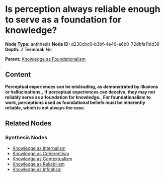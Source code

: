 # Is perception always reliable enough to serve as a foundation for knowledge?

**Node Type:** antithesis
**Node ID:** d230cbc6-b3bf-4e46-a6b0-72dbfa11dd39
**Depth:** 2
**Terminal:** No

**Parent:** [Knowledge as Foundationalism](knowledge-as-foundationalism-thesis-025d3817-5b61-4fc3-a2ef-7f3fb1b6afd0.md)

## Content

**Perceptual experiences can be misleading, as demonstrated by illusions or hallucinations.**, **If perceptual experiences can deceive, they may not reliably serve as a foundation for knowledge.**, **For foundationalism to work, perceptions used as foundational beliefs must be inherently reliable, which is not always the case.**

## Related Nodes

### Synthesis Nodes

- [Knowledge as Internalism](knowledge-as-internalism-synthesis-fb7e1520-b441-4961-9b0a-60439049917f.md)
- [Knowledge as Coherentism](knowledge-as-coherentism-synthesis-f5687094-d613-4bbf-99e0-1ebc667cd1f9.md)
- [Knowledge as Contextualism](knowledge-as-contextualism-synthesis-19284f10-8481-4e1d-a1c2-cce61792ff26.md)
- [Knowledge as Reliabilism](knowledge-as-reliabilism-synthesis-7394a698-a878-4639-a841-a8d879499b49.md)
- [Knowledge as Infinitism](knowledge-as-infinitism-synthesis-83839b02-bddf-4664-a8a5-32b8ba1b9719.md)
